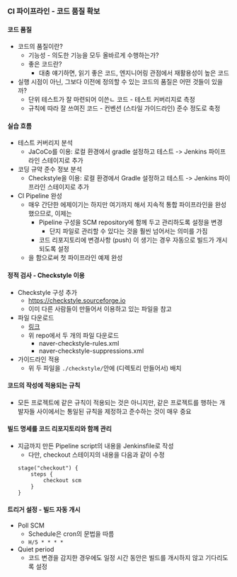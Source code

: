 ### CI 파이프라인 - 코드 품질 확보
#### 코드 품질
- 코드의 품질이란?
    - 기능성 - 의도한 기능을 모두 올바르게 수행하는가?
    - 좋은 코드란?
        - 대충 얘기하면, 읽기 좋은 코드, 엔지니어링 관점에서 재활용성이 높은 코드
- 실행 시점이 아닌, 그보다 이전에 정의할 수 있는 코드의 품질은 어떤 것들이 있을까?
    - 단위 테스트가 잘 마련되어 이쓴ㄴ 코드 - 테스트 커버리지로 측정
    - 규칙에 따라 잘 쓰여진 코드 - 컨벤션 (스타일 가이드라인) 준수 정도로 축정

#### 실습 흐름
- 테스트 커버리지 분석
    - JaCoCo를 이용: 로컬 환경에서 gradle 설정하고 테스트 -> Jenkins 파이프라인 스테이지로 추가
- 코딩 규약 준수 정보 분석
    - Checkstyle을 이용: 로컬 환경에서 Gradle 설정하고 테스트 -> Jenkins 파이프라인 스테이지로 추가
- CI Pipeline 완성
    - 매우 간단한 에제이기는 하지만 여기까지 해서 지속적 통합 파이프라인을 완성했으므로, 이제는 
        - Pipeline 구성을 SCM repository에 함께 두고 관리하도록 설정을 변경
            - 단지 파일로 관리할 수 있다는 것을 훨씬 넘어서는 의미를 가짐
        - 코드 리포지토리에 변경사항 (push) 이 생기는 경우 자동으로 빌드가 개시되도록 설정
    - 을 함으로써 첫 파이프라인 예제 완성

#### 정적 검사 - Checkstyle 이용
- Checkstyle 구성 추가
    - https://checkstyle.sourceforge.io
    - 이미 다른 사람들이 만들어서 이용하고 있는 파일을 참고
- 파일 다운로드
    - [링크](https://github.com/naver/hackday-conventions-java/tree/master/rule-config)
    - 위 repo에서 두 개의 파일 다운로드
        - naver-checkstyle-rules.xml
        - naver-checkstyle-suppressions.xml
- 가이드라인 적용
    - 위 두 파일을 `./checkstyle/`안에 (디렉토리 만들어서) 배치

#### 코드의 작성에 적용되는 규칙
- 모든 프로젝트에 같은 규칙이 적용되는 것은 아니지만, 같은 프로젝트를 행하는 개발자들 사이에서는 통일된 규칙을 제정하고 준수하는 것이 매우 중요

#### 빌드 명세를 코드 리포지토리와 함께 관리
- 지금까지 만든 Pipeline script의 내용을 Jenkinsfile로 작성
    - 다만, checkout 스테이지의 내용을 다음과 같이 수정
    ```
    stage("checkout") {
        steps {
            checkout scm
        }
    }
    ```

#### 트리거 설정 - 빌드 자동 개시
- Poll SCM
    - Schedule은 cron의 문법을 따름
    - `H/5 * * * *`
- Quiet period
    - 코드 변경을 감지한 경우에도 일정 시간 동안은 빌드를 개시하지 않고 기다리도록 설정